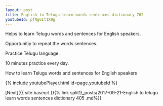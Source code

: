 ```yaml
---
layout: post
title: English to Telugu learn words sentences dictionary 762 
youtubeId: pfNg6It1X9g
---
```

 
 
Helps to learn Telugu words and sentences for English speakers.

Opportunitiy to repeat the words sentences. 

Practice Telugu language. 
 
10 minutes practice every day. 
 
How to learn Telugu words and sentences for English speakers 
 
{% include youtubePlayer.html id=page.youtubeId %}
 
 
[Next]({{ site.baseurl }}{% link  split1/_posts/2017-09-21-English to telugu learn words sentences dictionary 405 .md%})
 
